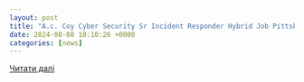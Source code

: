 ```yaml
---
layout: post
title: "A.c. Coy Cyber Security Sr Incident Responder Hybrid Job Pittsburgh"
date: 2024-08-08 10:10:26 +0000
categories: [news]
---
```


[Читати далі](https://www.ziprecruiter.com/c/A.C.-Coy/Job/CYBER-SECURITY-SR.INCIDENT-RESPONDER-HYBRID/-in-Pittsburgh,PA?jid=6a31721996ab5115)
